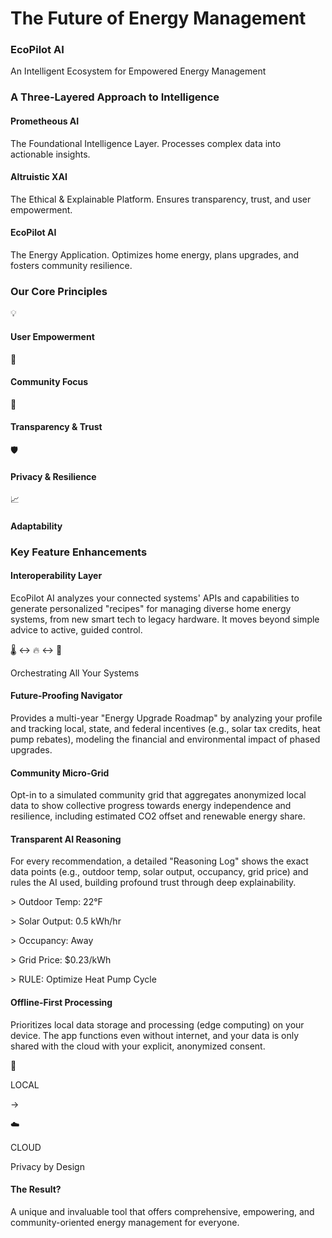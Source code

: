 # The Future of Energy Management

### EcoPilot AI

An Intelligent Ecosystem for Empowered Energy Management

### A Three-Layered Approach to Intelligence

#### Prometheous AI

The Foundational Intelligence Layer. Processes complex data into actionable insights.

#### Altruistic XAI

The Ethical & Explainable Platform. Ensures transparency, trust, and user empowerment.

#### EcoPilot AI

The Energy Application. Optimizes home energy, plans upgrades, and fosters community resilience.

### Our Core Principles

💡

#### User Empowerment

👥

#### Community Focus

🤝

#### Transparency & Trust

🛡️

#### Privacy & Resilience

📈

#### Adaptability

### Key Feature Enhancements

#### Interoperability Layer

EcoPilot AI analyzes your connected systems' APIs and capabilities to generate personalized "recipes" for managing diverse home energy systems, from new smart tech to legacy hardware. It moves beyond simple advice to active, guided control.

🌡️ ↔ 🔥 ↔ 🔌

Orchestrating All Your Systems

#### Future-Proofing Navigator

Provides a multi-year "Energy Upgrade Roadmap" by analyzing your profile and tracking local, state, and federal incentives (e.g., solar tax credits, heat pump rebates), modeling the financial and environmental impact of phased upgrades.

#### Community Micro-Grid

Opt-in to a simulated community grid that aggregates anonymized local data to show collective progress towards energy independence and resilience, including estimated CO2 offset and renewable energy share.

#### Transparent AI Reasoning

For every recommendation, a detailed "Reasoning Log" shows the exact data points (e.g., outdoor temp, solar output, occupancy, grid price) and rules the AI used, building profound trust through deep explainability.

\> Outdoor Temp: 22°F

\> Solar Output: 0.5 kWh/hr

\> Occupancy: Away

\> Grid Price: $0.23/kWh

\> RULE: Optimize Heat Pump Cycle

#### Offline-First Processing

Prioritizes local data storage and processing (edge computing) on your device. The app functions even without internet, and your data is only shared with the cloud with your explicit, anonymized consent.

📱

LOCAL

→

☁️

CLOUD

Privacy by Design

#### The Result?

A unique and invaluable tool that offers comprehensive, empowering, and community-oriented energy management for everyone.
